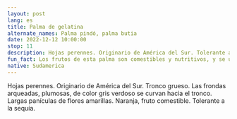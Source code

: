 ```yaml
---
layout: post
lang: es
title: Palma de gelatina
alternate_names: Palma pindó, palma butia
date: 2022-12-12 10:00:00
stop: 11
description: Hojas perennes. Originario de América del Sur. Tolerante a la sequía.
fun_fact: Los frutos de esta palma son comestibles y nutritivos, y se utilizan para hacer jugos, licores, jaleas y helados
native: Sudamerica
---
```

Hojas perennes. Originario de América del Sur. Tronco grueso. Las frondas arqueadas, plumosas, de color gris verdoso se curvan hacia el tronco. Largas panículas de flores amarillas. Naranja, fruto comestible. Tolerante a la sequía.

